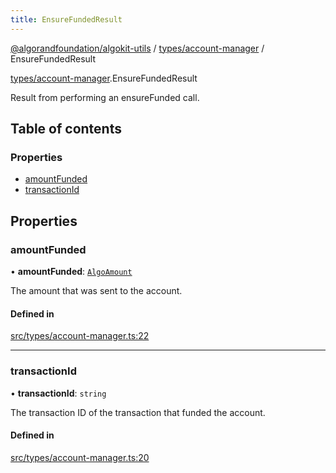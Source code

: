 ```yaml
---
title: EnsureFundedResult
---
```

[@algorandfoundation/algokit-utils](/reference/algokit-utils-ts/api/readme/) / [types/account-manager](/reference/algokit-utils-ts/api/modules/types_account_manager/) / EnsureFundedResult



[types/account-manager](/reference/algokit-utils-ts/api/modules/types_account_manager/).EnsureFundedResult

Result from performing an ensureFunded call.

## Table of contents

### Properties

- [amountFunded](#amountfunded)
- [transactionId](#transactionid)

## Properties

### amountFunded

• **amountFunded**: [`AlgoAmount`](/reference/algokit-utils-ts/api/classes/types_amountalgoamount/)

The amount that was sent to the account.

#### Defined in

[src/types/account-manager.ts:22](https://github.com/algorandfoundation/algokit-utils-ts/blob/main/src/types/account-manager.ts#L22)

___

### transactionId

• **transactionId**: `string`

The transaction ID of the transaction that funded the account.

#### Defined in

[src/types/account-manager.ts:20](https://github.com/algorandfoundation/algokit-utils-ts/blob/main/src/types/account-manager.ts#L20)
